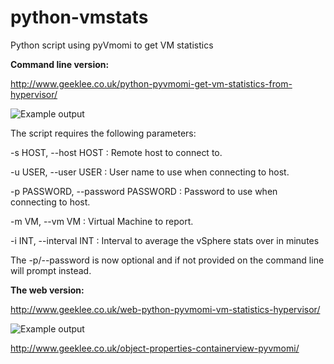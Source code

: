python-vmstats
==============

Python script using pyVmomi to get VM statistics

<b>Command line version:</b>

http://www.geeklee.co.uk/python-pyvmomi-get-vm-statistics-from-hypervisor/

<img src="http://www.geeklee.co.uk/wp-content/uploads/2014/04/vm-win-stats-py2.png" alt="Example output">

The script requires the following parameters:

-s HOST, --host HOST : Remote host to connect to.

-u USER, --user USER  : User name to use when connecting to host.

-p PASSWORD, --password PASSWORD : Password to use when connecting to host.

-m VM, --vm VM : Virtual Machine to report.

-i INT, --interval INT : Interval to average the vSphere stats over in minutes

The -p/--password is now optional and if not provided on the command line will prompt instead.


<b>The web version:</b>

http://www.geeklee.co.uk/web-python-pyvmomi-vm-statistics-hypervisor/

<img src="http://www.geeklee.co.uk/wp-content/uploads/2015/03/python-vmstats-web1.png" alt="Example output">


http://www.geeklee.co.uk/object-properties-containerview-pyvmomi/
